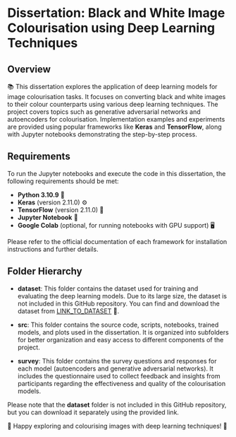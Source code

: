# Dissertation: Black and White Image Colourisation using Deep Learning Techniques

## Overview

📚 This dissertation explores the application of deep learning models for image colourisation tasks. It focuses on converting black and white images to their colour counterparts using various deep learning techniques. The project covers topics such as generative adversarial networks and autoencoders for colourisation. Implementation examples and experiments are provided using popular frameworks like **Keras** and **TensorFlow**, along with Jupyter notebooks demonstrating the step-by-step process.

## Requirements

To run the Jupyter notebooks and execute the code in this dissertation, the following requirements should be met:

- **Python 3.10.9** 🐍
- **Keras** (version 2.11.0) ⚙️
- **TensorFlow** (version 2.11.0) 🧠
- **Jupyter Notebook** 📓
- **Google Colab** (optional, for running notebooks with GPU support) 🖥️

Please refer to the official documentation of each framework for installation instructions and further details.

## Folder Hierarchy

- **dataset**: This folder contains the dataset used for training and evaluating the deep learning models. Due to its large size, the dataset is not included in this GitHub repository. You can find and download the dataset from [LINK_TO_DATASET](https://drive.google.com/drive/folders/1-7xU0vw6aWqGdeINUrxrFXF-_exkjl4r?usp=sharing) 📂.

- **src**: This folder contains the source code, scripts, notebooks, trained models, and plots used in the dissertation. It is organized into subfolders for better organization and easy access to different components of the project.

- **survey**: This folder contains the survey questions and responses for each model (autoencoders and generative adversarial networks). It includes the questionnaire used to collect feedback and insights from participants regarding the effectiveness and quality of the colourisation models.

Please note that the **dataset** folder is not included in this GitHub repository, but you can download it separately using the provided link.

🚀 Happy exploring and colourising images with deep learning techniques! 🎨
